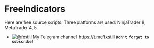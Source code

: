 # FreeIndicators
Here are free source scripts. Three platforms are used: NinjaTrader 8, MetaTrader 4, 5.
- [![@fxstill](https://fxstill.com/wp-content/uploads/2021/08/Telegram-32x32-1.png)](https://t.me/fxstill) My Telegram channel: https://t.me/fxstill **`Don't forget to subscribe!`**

